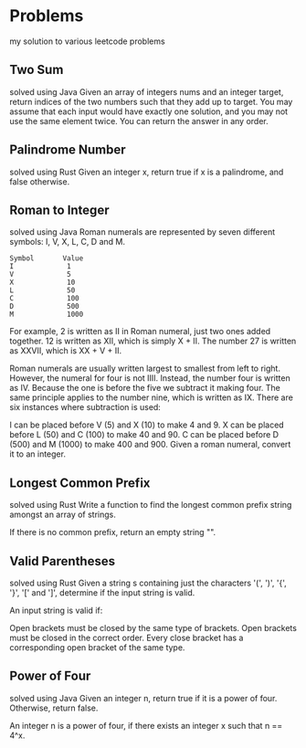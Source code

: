 # Problems
my solution to various leetcode problems
## Two Sum 
solved using Java
Given an array of integers nums and an integer target, return indices of the two numbers such that they add up to target.
You may assume that each input would have exactly one solution, and you may not use the same element twice.
You can return the answer in any order.

## Palindrome Number
solved using Rust
Given an integer x, return true if x is a 
palindrome, and false otherwise.

## Roman to Integer
solved using Java
Roman numerals are represented by seven different symbols: I, V, X, L, C, D and M.
```  
Symbol       Value
I             1
V             5
X             10
L             50
C             100
D             500
M             1000

```
For example, 2 is written as II in Roman numeral, just two ones added together. 12 is written as XII, which is simply X + II. The number 27 is written as XXVII, which is XX + V + II.

Roman numerals are usually written largest to smallest from left to right. However, the numeral for four is not IIII. Instead, the number four is written as IV. Because the one is before the five we subtract it making four. The same principle applies to the number nine, which is written as IX. There are six instances where subtraction is used:

I can be placed before V (5) and X (10) to make 4 and 9. 
X can be placed before L (50) and C (100) to make 40 and 90. 
C can be placed before D (500) and M (1000) to make 400 and 900.
Given a roman numeral, convert it to an integer.

## Longest Common Prefix
solved using Rust
Write a function to find the longest common prefix string amongst an array of strings.

If there is no common prefix, return an empty string "".

## Valid Parentheses
solved using Rust
Given a string s containing just the characters '(', ')', '{', '}', '\[' and ']', determine if the input string is valid.

An input string is valid if:

Open brackets must be closed by the same type of brackets.
Open brackets must be closed in the correct order.
Every close bracket has a corresponding open bracket of the same type.

## Power of Four
solved using Java
Given an integer n, return true if it is a power of four. Otherwise, return false.

An integer n is a power of four, if there exists an integer x such that n == 4^x.


